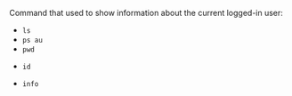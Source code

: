 Command that used to show information about the current logged-in user:

* `ls`
* `ps au`
* `pwd`
+ `id`
* `info`
